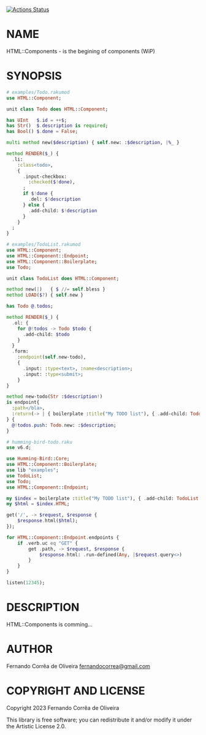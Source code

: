 [![Actions Status](https://github.com/FCO/HTML-Component/actions/workflows/test.yml/badge.svg)](https://github.com/FCO/HTML-Component/actions)

# NAME

HTML::Components - is the begining of components (WiP)

# SYNOPSIS

```raku
# examples/Todo.rakumod
use HTML::Component;

unit class Todo does HTML::Component;

has UInt   $.id = ++$;
has Str()  $.description is required;
has Bool() $.done = False;

multi method new($description) { self.new: :$description, |%_ }

method RENDER($_) {
  .li:
    :class<todo>,
    {
      .input-checkbox:
        :checked($!done),
      ;
      if $!done {
        .del: $!description
      } else {
        .add-child: $!description
      }
    }
  ;
}
```

```raku
# examples/TodoList.rakumod
use HTML::Component;
use HTML::Component::Endpoint;
use HTML::Component::Boilerplate;
use Todo;

unit class TodoList does HTML::Component;

method new(|)   { $ //= self.bless }
method LOAD($?) { self.new }

has Todo @.todos;

method RENDER($_) {
  .ol: {
    for @!todos -> Todo $todo {
      .add-child: $todo
    }
  }
  .form:
    :endpoint(self.new-todo),
    {
      .input: :type<text>, :name<description>;
      .input: :type<submit>;
    }
}

method new-todo(Str :$description!)
is endpoint{
  :path</bla>,
  :return(-> | { boilerplate :title("My TODO list"), { .add-child: TodoList.new } })
} {
  @!todos.push: Todo.new: :$description;
}
```

```raku
# humming-bird-todo.raku
use v6.d;

use Humming-Bird::Core;
use HTML::Component::Boilerplate;
use lib "examples";
use TodoList;
use Todo;
use HTML::Component::Endpoint;

my $index = boilerplate :title("My TODO list"), { .add-child: TodoList.new }
my $html = $index.HTML;

get('/', -> $request, $response {
    $response.html($html);
});

for HTML::Component::Endpoint.endpoints {
    if .verb.uc eq "GET" {
        get .path, -> $request, $response {
            $response.html: .run-defined(Any, |$request.query<>)
        }
    }
}

listen(12345);

```

# DESCRIPTION

HTML::Components is comming...

# AUTHOR

Fernando Corrêa de Oliveira <fernandocorrea@gmail.com>

# COPYRIGHT AND LICENSE

Copyright 2023 Fernando Corrêa de Oliveira

This library is free software; you can redistribute it and/or modify it under the Artistic License 2.0.
